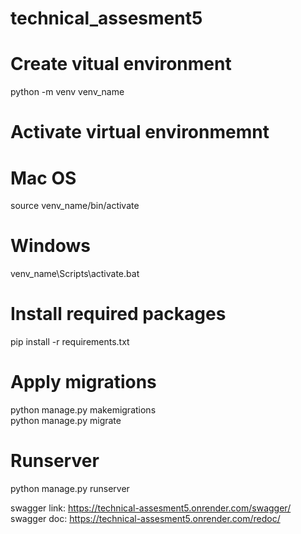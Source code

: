 # technical_assesment5

# Create vitual environment
python -m venv venv_name

# Activate virtual environmemnt
# Mac OS
source venv_name/bin/activate
# Windows
venv_name\Scripts\activate.bat

# Install required packages
pip install -r requirements.txt

# Apply migrations
python manage.py makemigrations <br>
python manage.py migrate

# Runserver
python manage.py runserver


swagger link: https://technical-assesment5.onrender.com/swagger/ <br>
swagger doc: https://technical-assesment5.onrender.com/redoc/
